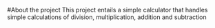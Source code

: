 #About the project
This project entails a simple calculator that handles simple calculations of division, multiplication, addition and subtraction
